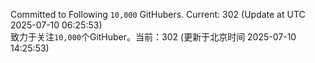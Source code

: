 Committed to Following `10,000` GitHubers. Current: <!-- FOLLOWING_COUNT -->302<!-- FOLLOWING_COUNT --> (Update at UTC <!-- LAST_UPDATED -->2025-07-10 06:25:53<!-- LAST_UPDATED -->)<br>
致力于关注`10,000`个GitHuber。当前：<!-- FOLLOWING_COUNT -->302<!-- FOLLOWING_COUNT --> (更新于北京时间 <!-- LAST_UPDATED_CST -->2025-07-10 14:25:53<!-- LAST_UPDATED_CST -->)
